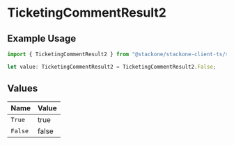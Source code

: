 # TicketingCommentResult2

## Example Usage

```typescript
import { TicketingCommentResult2 } from "@stackone/stackone-client-ts/sdk/models/shared";

let value: TicketingCommentResult2 = TicketingCommentResult2.False;
```

## Values

| Name    | Value   |
| ------- | ------- |
| `True`  | true    |
| `False` | false   |
